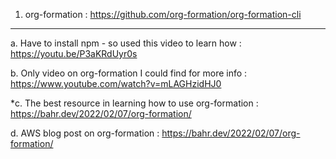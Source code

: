 1. org-formation : https://github.com/org-formation/org-formation-cli
  ***
  a. Have to install npm - so used this video to learn how : https://youtu.be/P3aKRdUyr0s
  
  b. Only video on org-formation I could find for more info : https://www.youtube.com/watch?v=mLAGHzidHJ0
  
  *c. The best resource in learning how to use org-formation : https://bahr.dev/2022/02/07/org-formation/

  d. AWS blog post on org-formation : https://bahr.dev/2022/02/07/org-formation/
